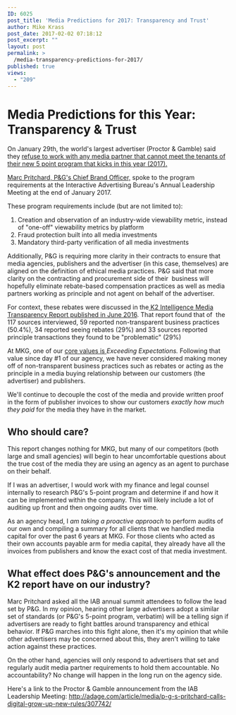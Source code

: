 ```yaml
---
ID: 6025
post_title: 'Media Predictions for 2017: Transparency and Trust'
author: Mike Krass
post_date: 2017-02-02 07:18:12
post_excerpt: ""
layout: post
permalink: >
  /media-transparency-predictions-for-2017/
published: true
views:
  - "209"
---
```

<h1>Media Predictions for this Year: Transparency &amp; Trust</h1>
On January 29th, the world's largest advertiser (Proctor &amp; Gamble) said they <a href="http://adage.com/article/media/p-g-s-pritchard-calls-digital-grow-up-new-rules/307742/">refuse to work with any media partner that cannot meet the tenants of their new 5 point program that kicks in this year (2017).</a>

<a href="https://www.pg.com/en_US/downloads/company/executive_team/bios/pg_executive_bio_pritchard.pdf">Marc Pritchard, P&amp;G's Chief Brand Officer,</a> spoke to the program requirements at the Interactive Advertising Bureau's Annual Leadership Meeting at the end of January 2017.

These program requirements include (but are not limited to):
<ol>
 	<li>Creation and observation of an industry-wide viewability metric, instead of "one-off" viewability metrics by platform</li>
 	<li>Fraud protection built into all media investments</li>
 	<li>Mandatory third-party verification of all media investments</li>
</ol>
Additionally, P&amp;G is requiring more clarity in their contracts to ensure that media agencies, publishers and the advertiser (in this case, themselves) are aligned on the definition of ethical media practices. P&amp;G said that more clarity on the contracting and procurement side of their  business will hopefully eliminate rebate-based compensation practices as well as media partners working as principle and not agent on behalf of the advertiser.

For context, these rebates were discussed in the<a href="https://www.ana.net/content/show/id/pr-media-transparency"> K2 Intelligence Media Transparency Report published in June 2016</a>. That report found that of  the 117 sources interviewed, 59 reported non-transparent business practices (50.4%), 34 reported seeing rebates (29%) and 33 sources reported principle transactions they found to be "problematic" (29%)

At MKG, one of our <a href="/about/values/">core values is </a><em>Exceeding Expectations. </em>Following that value since day #1 of our agency, we have never considered making money off of non-transparent business practices such as rebates or acting as the principle in a media buying relationship between our customers (the advertiser) and publishers.

We'll continue to decouple the cost of the media and provide written proof in the form of publisher invoices to show our customers <em>exactly how much they paid </em>for the media they have in the market.
<h2>Who should care?</h2>
This report changes nothing for MKG, but many of our competitors (both large and small agencies) will begin to hear uncomfortable questions about the true cost of the media they are using an agency as an agent to purchase on their behalf.

If I was an advertiser, I would work with my finance and legal counsel internally to research P&amp;G's 5-point program and determine if and how it can be implemented within the company. This will likely include a lot of auditing up front and then ongoing audits over time.

As an agency head, I <em>am taking a proactive approach </em>to perform audits of our own and compiling a summary for all clients that we handled media capital for over the past 6 years at MKG. For those clients who acted as their own accounts payable arm for media capital, they already have all the invoices from publishers and know the exact cost of that media investment.
<h2>What effect does P&amp;G's announcement and the K2 report have on our industry?</h2>
Marc Pritchard asked all the IAB annual summit attendees to follow the lead set by P&amp;G. In my opinion, hearing other large advertisers adopt a similar set of standards (or P&amp;G's 5-point program, verbatim) will be a telling sign if advertisers are ready to fight battles around transparency and ethical behavior. If P&amp;G marches into this fight alone, then it's my opinion that while other advertisers may be concerned about this, they aren't willing to take action against these practices.

On the other hand, agencies will only respond to advertisers that set and regularly audit media partner requirements to hold them accountable. No accountability? No change will happen in the long run on the agency side.

Here's a link to the Proctor &amp; Gamble announcement from the IAB Leadership Meeting: <a href="http://adage.com/article/media/p-g-s-pritchard-calls-digital-grow-up-new-rules/307742/">http://adage.com/article/media/p-g-s-pritchard-calls-digital-grow-up-new-rules/307742/</a>